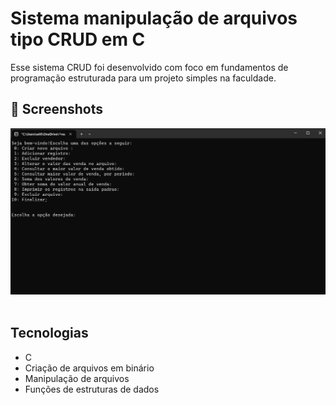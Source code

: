 # Sistema manipulação de arquivos tipo CRUD em C
Esse sistema CRUD foi desenvolvido com foco em fundamentos de programação estruturada para um projeto simples na faculdade.

## :camera_flash: Screenshots
<!-- You can add more screenshots here if you like -->
<img src="/img1.png" width="700px">&emsp;
## Tecnologias
* C
* Criação de arquivos em binário
* Manipulação de arquivos
* Funções de estruturas de dados
